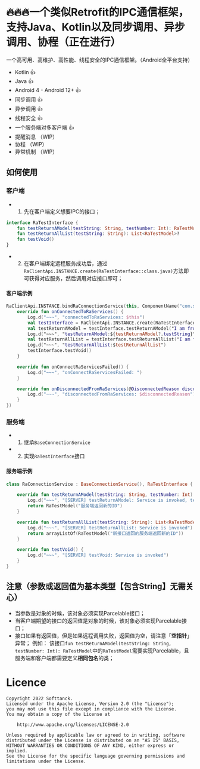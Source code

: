 # 🔥🔥🔥一个类似Retrofit的IPC通信框架，支持Java、Kotlin以及同步调用、异步调用、协程（正在进行）
一个高可用、高维护、高性能、线程安全的IPC通信框架。（Android全平台支持）
- Kotlin 👍
- Java 👍
- Android 4 - Android 12+ 👍
- 同步调用 👍
- 异步调用 👍
- 线程安全 👍 
- 一个服务端对多客户端 👍
- 提醒消息 （WIP）  
- 协程 （WIP）
- 异常机制 （WIP）
## 如何使用
### 客户端
- 1. 先在客户端定义想要IPC的接口；
```kotlin
interface RaTestInterface {
    fun testReturnAModel(testString: String, testNumber: Int): RaTestModel?
    fun testReturnAllList(testString: String): List<RaTestModel>?
    fun testVoid()
}
```
- 2. 在客户端绑定远程服务成功后，通过 ```RaClientApi.INSTANCE.create(RaTestInterface::class.java)```方法即可获得对应服务，然后调用对应接口即可；
#### 客户端示例    
```kotlin
RaClientApi.INSTANCE.bindRaConnectionService(this, ComponentName("com.softtanck.ramessageservice", "com.softtanck.ramessageservice.RaConnectionService"), object : BindStateListener {
    override fun onConnectedToRaServices() {
        Log.d("~~~", "connectedToRaServices: $this")
        val testInterface = RaClientApi.INSTANCE.create(RaTestInterface::class.java)
        val testReturnAModel = testInterface.testReturnAModel("I am from the caller", 1)
        Log.d("~~~", "testReturnAModel:${testReturnAModel?.testString}")
        val testReturnAllList = testInterface.testReturnAllList("I am from the caller")
        Log.d("~~~", "testReturnAllList:$testReturnAllList")
        testInterface.testVoid()
    }

    override fun onConnectRaServicesFailed() {
        Log.d("~~~", "onConnectRaServicesFailed: ")
    }

    override fun onDisconnectedFromRaServices(@DisconnectedReason disconnectedReason: Int) {
        Log.d("~~~", "disconnectedFromRaServices: $disconnectedReason")
    }
})
```
### 服务端
- 1. 继承```BaseConnectionService```
- 2. 实现```RaTestInterface```接口
#### 服务端示例    
```kotlin
class RaConnectionService : BaseConnectionService(), RaTestInterface {

    override fun testReturnAModel(testString: String, testNumber: Int): RaTestModel {
        Log.d("~~~", "[SERVER] testReturnAModel: Service is invoked, testString:$testString, testNumber:$testNumber")
        return RaTestModel("服务端返回新的ID")
    }

    override fun testReturnAllList(testString: String): List<RaTestModel> {
        Log.d("~~~", "[SERVER] testReturnAllList: Service is invoked")
        return arrayListOf(RaTestModel("新接口返回的服务端返回新的ID"))
    }

    override fun testVoid() {
        Log.d("~~~", "[SERVER] testVoid: Service is invoked")
    }
}
```
## 注意（参数或返回值为基本类型【包含String】**无需关心**）
- 当参数是对象的时候，该对象必须实现Parcelable接口；
- 当客户端期望的接口的返回值是对象的时候，该对象必须实现Parcelable接口；
- 接口如果有返回值，但是如果远程调用失败，返回值为空，请注意「**空指针**」异常；
例如：
该接口```fun testReturnAModel(testString: String, testNumber: Int): RaTestModel```中的```RaTestModel```需要实现Parcelable，且服务端和客户端都需要定义**相同包名**的类；
# Licence
```
Copyright 2022 Softtanck.
Licensed under the Apache License, Version 2.0 (the "License");
you may not use this file except in compliance with the License.
You may obtain a copy of the License at

    http://www.apache.org/licenses/LICENSE-2.0

Unless required by applicable law or agreed to in writing, software
distributed under the License is distributed on an "AS IS" BASIS,
WITHOUT WARRANTIES OR CONDITIONS OF ANY KIND, either express or implied.
See the License for the specific language governing permissions and
limitations under the License.
```